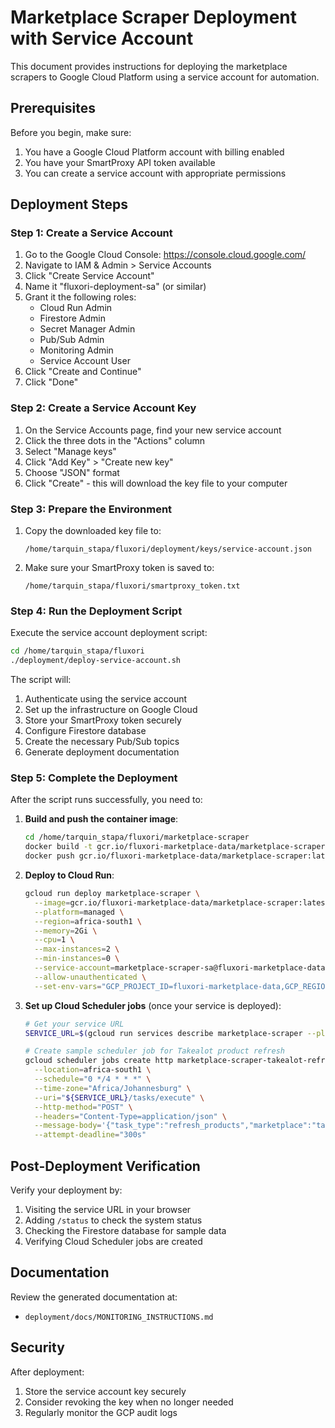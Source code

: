 # Marketplace Scraper Deployment with Service Account

This document provides instructions for deploying the marketplace scrapers to Google Cloud Platform using a service account for automation.

## Prerequisites

Before you begin, make sure:

1. You have a Google Cloud Platform account with billing enabled
2. You have your SmartProxy API token available
3. You can create a service account with appropriate permissions

## Deployment Steps

### Step 1: Create a Service Account

1. Go to the Google Cloud Console: https://console.cloud.google.com/
2. Navigate to IAM & Admin > Service Accounts
3. Click "Create Service Account"
4. Name it "fluxori-deployment-sa" (or similar)
5. Grant it the following roles:
   - Cloud Run Admin
   - Firestore Admin
   - Secret Manager Admin
   - Pub/Sub Admin
   - Monitoring Admin
   - Service Account User
6. Click "Create and Continue"
7. Click "Done"

### Step 2: Create a Service Account Key

1. On the Service Accounts page, find your new service account
2. Click the three dots in the "Actions" column
3. Select "Manage keys"
4. Click "Add Key" > "Create new key"
5. Choose "JSON" format
6. Click "Create" - this will download the key file to your computer

### Step 3: Prepare the Environment

1. Copy the downloaded key file to:
   ```
   /home/tarquin_stapa/fluxori/deployment/keys/service-account.json
   ```

2. Make sure your SmartProxy token is saved to:
   ```
   /home/tarquin_stapa/fluxori/smartproxy_token.txt
   ```

### Step 4: Run the Deployment Script

Execute the service account deployment script:

```bash
cd /home/tarquin_stapa/fluxori
./deployment/deploy-service-account.sh
```

The script will:
1. Authenticate using the service account
2. Set up the infrastructure on Google Cloud
3. Store your SmartProxy token securely
4. Configure Firestore database
5. Create the necessary Pub/Sub topics
6. Generate deployment documentation

### Step 5: Complete the Deployment

After the script runs successfully, you need to:

1. **Build and push the container image**:
   ```bash
   cd /home/tarquin_stapa/fluxori/marketplace-scraper
   docker build -t gcr.io/fluxori-marketplace-data/marketplace-scraper:latest -f ../deployment/Dockerfile .
   docker push gcr.io/fluxori-marketplace-data/marketplace-scraper:latest
   ```

2. **Deploy to Cloud Run**:
   ```bash
   gcloud run deploy marketplace-scraper \
     --image=gcr.io/fluxori-marketplace-data/marketplace-scraper:latest \
     --platform=managed \
     --region=africa-south1 \
     --memory=2Gi \
     --cpu=1 \
     --max-instances=2 \
     --min-instances=0 \
     --service-account=marketplace-scraper-sa@fluxori-marketplace-data.iam.gserviceaccount.com \
     --allow-unauthenticated \
     --set-env-vars="GCP_PROJECT_ID=fluxori-marketplace-data,GCP_REGION=africa-south1,CONFIG_PATH=/app/deployment/config.json"
   ```

3. **Set up Cloud Scheduler jobs** (once your service is deployed):
   ```bash
   # Get your service URL
   SERVICE_URL=$(gcloud run services describe marketplace-scraper --platform=managed --region=africa-south1 --format="value(status.url)")
   
   # Create sample scheduler job for Takealot product refresh
   gcloud scheduler jobs create http marketplace-scraper-takealot-refresh \
     --location=africa-south1 \
     --schedule="0 */4 * * *" \
     --time-zone="Africa/Johannesburg" \
     --uri="${SERVICE_URL}/tasks/execute" \
     --http-method="POST" \
     --headers="Content-Type=application/json" \
     --message-body='{"task_type":"refresh_products","marketplace":"takealot","params":{"max_count":500},"priority":"HIGH"}' \
     --attempt-deadline="300s"
   ```

## Post-Deployment Verification

Verify your deployment by:

1. Visiting the service URL in your browser
2. Adding `/status` to check the system status
3. Checking the Firestore database for sample data
4. Verifying Cloud Scheduler jobs are created

## Documentation

Review the generated documentation at:
- `deployment/docs/MONITORING_INSTRUCTIONS.md`

## Security

After deployment:
1. Store the service account key securely
2. Consider revoking the key when no longer needed
3. Regularly monitor the GCP audit logs